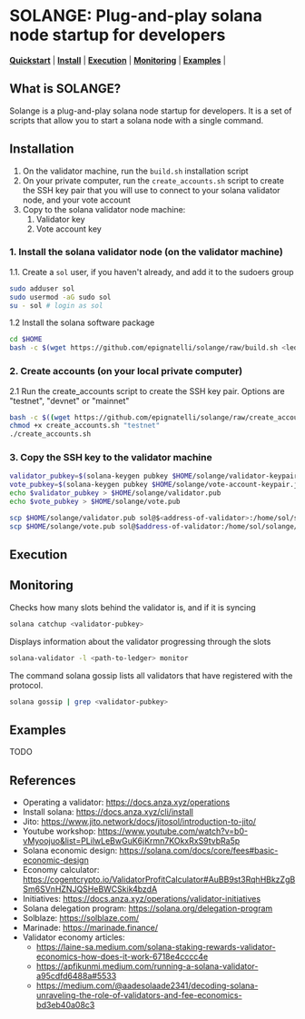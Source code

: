 # SOLANGE: Plug-and-play solana node startup for developers

**[Quickstart](#what-is-solange)** | **[Install](#installation)** | **[Execution](#execution)** | **[Monitoring](#monitoring)** | **[Examples](#examples)** |

</div>

## What is SOLANGE?
Solange is a plug-and-play solana node startup for developers.
It is a set of scripts that allow you to start a solana node with a single command.

## Installation
1. On the validator machine, run the `build.sh` installation script
2. On your private computer, run the `create_accounts.sh` script to create the SSH key pair that you will use to connect to your solana validator node, and your vote account
3. Copy to the solana validator node machine:
   1. Validator key
   2. Vote account key

### 1. Install the solana validator node (on the validator machine)
1.1. Create a `sol` user, if you haven't already, and add it to the sudoers group
```bash
sudo adduser sol
sudo usermod -aG sudo sol
su - sol # login as sol
```
1.2 Install the solana software package
```bash
cd $HOME
bash -c $(wget https://github.com/epignatelli/solange/raw/build.sh <ledger-drive-id> <accounts-drive-id>)
```

### 2. Create accounts (on your local private computer)
2.1 Run the create_accounts script to create the SSH key pair. Options are "testnet", "devnet" or "mainnet"
```bash
bash -c $((wget https://github.com/epignatelli/solange/raw/create_accounts.sh <ledger-drive-id> <accounts-drive-id>)
chmod +x create_accounts.sh "testnet"
./create_accounts.sh
```
### 3. Copy the SSH key to the validator machine
```bash
validator_pubkey=$(solana-keygen pubkey $HOME/solange/validator-keypair.json)
vote_pubkey=$(solana-keygen pubkey $HOME/solange/vote-account-keypair.json)
echo $validator_pubkey > $HOME/solange/validator.pub
echo $vote_pubkey > $HOME/solange/vote.pub
```
```bash
scp $HOME/solange/validator.pub sol@$<address-of-validator>:/home/sol/solange/validator.json
scp $HOME/solange/vote.pub sol@$address-of-validator:/home/sol/solange/vote.json
```

## Execution


## Monitoring
Checks how many slots behind the validator is, and if it is syncing
```bash
solana catchup <validator-pubkey>
```

Displays information about the validator progressing through the slots
```bash
solana-validator -l <path-to-ledger> monitor
```

The command solana gossip lists all validators that have registered with the protocol.
```bash
solana gossip | grep <validator-pubkey>
```

## Examples
TODO

## References
- Operating a validator: https://docs.anza.xyz/operations
- Install solana: https://docs.anza.xyz/cli/install
- Jito: https://www.jito.network/docs/jitosol/introduction-to-jito/
- Youtube workshop: https://www.youtube.com/watch?v=b0-vMyoojuo&list=PLilwLeBwGuK6jKrmn7KOkxRxS9tvbRa5p
- Solana economic design: https://solana.com/docs/core/fees#basic-economic-design
- Economy calculator: https://cogentcrypto.io/ValidatorProfitCalculator#AuBB9st3RqhHBkzZgBSm6SVnHZNJQSHeBWCSkik4bzdA
- Initiatives: https://docs.anza.xyz/operations/validator-initiatives
- Solana delegation program: https://solana.org/delegation-program
- Solblaze: https://solblaze.com/
- Marinade: https://marinade.finance/
- Validator economy articles:
  - https://laine-sa.medium.com/solana-staking-rewards-validator-economics-how-does-it-work-6718e4cccc4e
  - https://apfikunmi.medium.com/running-a-solana-validator-a95cdfd6488a#5533
  - https://medium.com/@aadesolaade2341/decoding-solana-unraveling-the-role-of-validators-and-fee-economics-bd3eb40a08c3